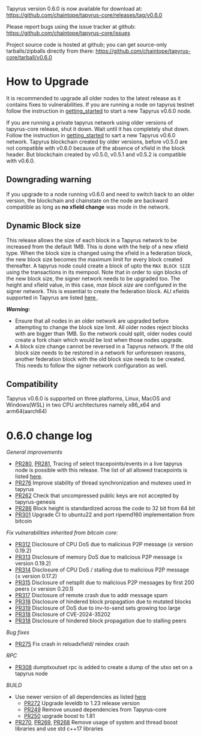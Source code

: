 Tapyrus version 0.6.0 is now available for download at:
https://github.com/chaintope/tapyrus-core/releases/tag/v0.6.0

Please report bugs using the issue tracker at github:
https://github.com/chaintope/tapyrus-core/issues

Project source code is hosted at github; you can get
source-only tarballs/zipballs directly from there:
https://github.com/chaintope/tapyrus-core/tarball/v0.6.0


How to Upgrade
==============

It is recommended to upgrade all older nodes to the latest release as it contains fixes to vulnerabilities. If you are running a node on 
tapyrus testnet follow the instruction in [getting_started](doc/tapyrus/getting_started.md#how-to-start-a-node-on-tapyrus-testnet) to start a new Tapyrus v0.6.0 node.

If you are running a private tapyrus network using older versions of tapyrus-core release, shut it down. Wait until it has completely shut down. 
Follow the instruction in [getting_started](doc/tapyrus/getting_started.md#how-to-start-a-new-tapyrus-network) to sart a new Tapyrus v0.6.0 network. Tapyrus blockchain created by older versions, before v0.5.0 
are not compatible with v0.6.0 because of the absence of xfield in the block header. But blockchain created by v0.5.0, v0.5.1 and v0.5.2 is compatible 
with v0.6.0.

Downgrading warning
-------------------

If you upgrade to a node running v0.6.0 and need to switch back to an older version, the blockchain and chainstate on the node are backward compatible as 
long as **no xfield change** was mode in the network.

Dynamic Block size
-------------------

This release allows the size of each block in a Tapyrus network to be increased from the default 1MB. This is done with the help of a new xfield type.
When the block size is changed using the xfield in a federation block, the new block size becomes the maximum limit for every block created thereafter. 
A tapyrus node could create a block of upto the `MAX BLOCK SIZE` using the transactions in its mempool. Note that in order to sign blocks of the new 
block size, the signer network needs to be upgraded too. The height and xfield value, in this case, _max block size_ are configured in the signer network. 
This is essential to create the federation block. ALl xfields supported in Tapyrus are listed  [here ](doc/tapyrus/signedblocks.md).

_**Warning:**_ 
- Ensure that all nodes in an older network are upgraded before attempting to change the block size limit. All older nodes reject blocks with
are bigger than 1MB. So the network could split, older nodes could create a fork chain which would be lost
when those nodes upgrade.
- A block size change cannot be reversed in a Tapyrus network. If the old block size needs to be restored in a network for unforeseen reasons, another federation
block with the old block size needs to be created. This needs to follow the signer network configuration as well.

Compatibility
-------------

Tapyrus v0.6.0 is supported on three platforms, Linux, MacOS and Windows(WSL) in two CPU architectures namely x86_x64 and arm64(aarch64)

0.6.0 change log
================

*General improvements*

- [PR280](https://github.com/chaintope/tapyrus-core/pull/280), [PR281](https://github.com/chaintope/tapyrus-core/pull/281), Tracing of select tracepoints/events in a live tapyrus node is possible with this release. The list of all allowed tracepoints is listed [here](doc/tracing.md).
- [PR276](https://github.com/chaintope/tapyrus-core/pull/276) Improve stability of thread synchronization and mutexes used in tapyrus
- [PR262](https://github.com/chaintope/tapyrus-core/pull/262) Check that uncompressed public keys are not accepted by tapyrus-genesis
- [PR286](https://github.com/chaintope/tapyrus-core/pull/286) Block height is standardized across the code to 32 bit from 64 bit
- [PR301]((https://github.com/chaintope/tapyrus-core/pull/301)) Upgrade CI to ubuntu22 and port ripemd160 implementation from bitcoin


*Fix vulnerabilities inherited from bitcoin core:*
- [PR312](https://github.com/chaintope/tapyrus-core/pull/312) Disclosure of CPU DoS due to malicious P2P message (≤ version 0.19.2)
- [PR313](https://github.com/chaintope/tapyrus-core/pull/313) Disclosure of memory DoS due to malicious P2P message (≤ version 0.19.2)
- [PR314](https://github.com/chaintope/tapyrus-core/pull/314) Disclosure of CPU DoS / stalling due to malicious P2P message (≤ version 0.17.2) 
- [PR315](https://github.com/chaintope/tapyrus-core/pull/315) Disclosure of netsplit due to malicious P2P messages by first 200 peers (≤ version 0.20.1)
- [PR317](https://github.com/chaintope/tapyrus-core/pull/317) Disclosure of remote crash due to addr message spam 
- [PR318](https://github.com/chaintope/tapyrus-core/pull/318) Disclosure of hindered block propagation due to mutated blocks 
- [PR319](https://github.com/chaintope/tapyrus-core/pull/319) Disclosure of DoS due to inv-to-send sets growing too large 
- [PR318](https://github.com/chaintope/tapyrus-core/pull/318) Disclosure of CVE-2024-35202
- [PR318](https://github.com/chaintope/tapyrus-core/pull/318) Disclosure of hindered block propagation due to stalling peers

*Bug fixes*
- [PR275](https://github.com/chaintope/tapyrus-core/pull/275) Fix crash in reloadxfield/ reindex crash

*RPC*

- [PR308](https://github.com/chaintope/tapyrus-core/pull/308) dumptxoutset rpc is added to create a dump of the utxo set on a tapyrus node

*BUILD*

- Use newer version of all dependencies as listed [here](doc/dependencies.md)
  - [PR272](https://github.com/chaintope/tapyrus-core/pull/272) Upgrade leveldb to 1.23 release version
  - [PR249](https://github.com/chaintope/tapyrus-core/pull/249) Remove unused dependencies from Tapyrus-core
  - [PR250](https://github.com/chaintope/tapyrus-core/pull/250) upgrade boost to 1.81
- [PR270](https://github.com/chaintope/tapyrus-core/pull/270), [PR269](https://github.com/chaintope/tapyrus-core/pull/269), [PR268](https://github.com/chaintope/tapyrus-core/pull/268) Remove usage of system and thread boost libraries and use std c++17 libraries
